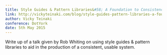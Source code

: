 ```yaml
---
title: Style Guides & Pattern Libraries&#58; A Foundation to Consistency
link: http://vickyteinaki.com/blog/style-guides-pattern-libraries-a-foundation-to-consistency/
author: Vicky Teinaki
conference: DotYork
date: 5th May 2015
---
```


Write up of a talk given by Rob Whiting on using style guides & pattern libraries to aid in the production of a consistent, usable system.
